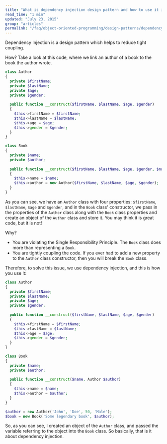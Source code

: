 ```yaml
---
title: "What is dependency injection design pattern and how to use it in PHP?"
read_time: "1 min"
updated: "July 23, 2015"
group: "articles"
permalink: "/faq/object-oriented-programming/design-patterns/dependency-injection/"
---
```


Dependency Injection is a design pattern which helps to reduce tight coupling.

How? Take a look at this code, where we link an author of a book to the book the author wrote.

```php
class Author 
{
  private $firstName;
  private $lastName;
  private $age;
  private $gender;
    
  public function __construct($firstName, $lastName, $age, $gender)
  {
    $this->firstName = $firstName;
    $this->lastName = $lastName;
    $this->age = $age;
    $this->gender = $gender;
  }
}

class Book
{
  private $name;
  private $author;
  
  public function __construct($firstName, $lastName, $age, $gender, $name)
  {
    $this->name = $name;
    $this->author = new Author($firstName, $lastName, $age, $gender);
  }
}
```

As you can see, we have an `Author` class with four properties: `$firstName`, `$lastName`, `$age` and `$gender`, and in the `Book` class' constructor, we pass in the properties of the `Author` class along with the `Book` class properties and create an object of the `Author` class and store it. You may think it is great code, but it is not!

Why?

* You are violating the Single Responsibility Principle. The `Book` class does more than representing a `Book`.
* You are tightly coupling the code. If you ever had to add a new property to the `Author` class constructor, then you will break the `Book` class.

Therefore, to solve this issue, we use dependency injection, and this is how you use it:

```php
class Author 
{
  private $firstName;
  private $lastName;
  private $age;
  private $gender;
    
  public function __construct($firstName, $lastName, $age, $gender)
  {
    $this->firstName = $firstName;
    $this->lastName = $lastName;
    $this->age = $age;
    $this->gender = $gender;
  }
}

class Book
{
  private $name;
  private $author;
  
  public function __construct($name, Author $author)
  {
    $this->name = $name;
    $this->author = $author;
  }
}

$author = new Author('John', 'Doe', 50, 'Male');
$book = new Book('Some legendary book', $author);
```

So, as you can see, I created an object of the `Author` class, and passed the variable referring to the object into the `Book` class. So basically, that is it about dependency injection.
